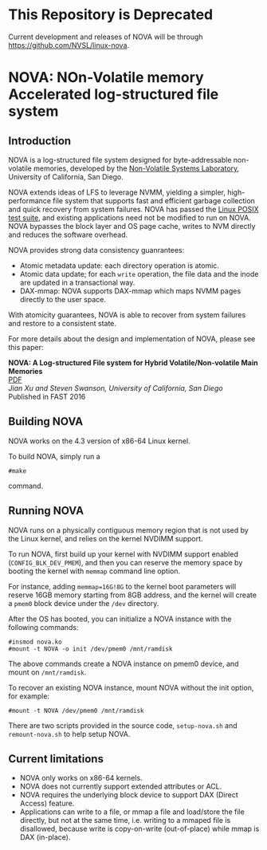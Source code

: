 # This Repository is Deprecated

Current development and releases of NOVA will be through https://github.com/NVSL/linux-nova.

# NOVA: NOn-Volatile memory Accelerated log-structured file system

## Introduction
NOVA is a log-structured file system designed for byte-addressable non-volatile memories, developed by
the [Non-Volatile Systems Laboratory][NVSL], University of California, San Diego.

NOVA extends ideas of LFS to leverage NVMM, yielding a simpler, high-performance file system that supports fast and efficient garbage collection and quick recovery from system failures.
NOVA has passed the [Linux POSIX test suite][POSIXtest], and existing applications need not be modified to run on NOVA. NOVA bypasses the block layer and OS page cache, writes to NVM directly and reduces the software overhead.

NOVA provides strong data consistency guanrantees:

* Atomic metadata update: each directory operation is atomic.
* Atomic data update; for each `write` operation, the file data and the inode are updated in a transactional way.
* DAX-mmap: NOVA supports DAX-mmap which maps NVMM pages directly to the user space.

With atomicity guarantees, NOVA is able to recover from system failures and restore to a consistent state.

For more details about the design and implementation of NOVA, please see this paper:

**NOVA: A Log-structured File system for Hybrid Volatile/Non-volatile Main Memories**<br>
[PDF](http://cseweb.ucsd.edu/~swanson/papers/FAST2016NOVA.pdf)<br>
*Jian Xu and Steven Swanson, University of California, San Diego*<br>
Published in FAST 2016

## Building NOVA
NOVA works on the 4.3 version of x86-64 Linux kernel.

To build NOVA, simply run a

~~~
#make
~~~

command.

## Running NOVA
NOVA runs on a physically contiguous memory region that is not used by the Linux kernel, and relies on the kernel NVDIMM support.

To run NOVA, first build up your kernel with NVDIMM support enabled (`CONFIG_BLK_DEV_PMEM`), and then you can
reserve the memory space by booting the kernel with `memmap` command line option.

For instance, adding `memmap=16G!8G` to the kernel boot parameters will reserve 16GB memory starting from 8GB address, and the kernel will create a `pmem0` block device under the `/dev` directory.

After the OS has booted, you can initialize a NOVA instance with the following commands:


~~~
#insmod nova.ko
#mount -t NOVA -o init /dev/pmem0 /mnt/ramdisk 
~~~

The above commands create a NOVA instance on pmem0 device, and mount on `/mnt/ramdisk`.

To recover an existing NOVA instance, mount NOVA without the init option, for example:

~~~
#mount -t NOVA /dev/pmem0 /mnt/ramdisk 
~~~

There are two scripts provided in the source code, `setup-nova.sh` and `remount-nova.sh` to help setup NOVA.

## Current limitations

* NOVA only works on x86-64 kernels.
* NOVA does not currently support extended attributes or ACL.
* NOVA requires the underlying block device to support DAX (Direct Access) feature.
* Applications can write to a file, or mmap a file and load/store the file directly, but not at the same time, i.e. writing to a mmaped file is disallowed, because write is copy-on-write (out-of-place) while mmap is DAX (in-place).

[NVSL]: http://nvsl.ucsd.edu/ "http://nvsl.ucsd.edu"
[POSIXtest]: http://www.tuxera.com/community/posix-test-suite/ 
